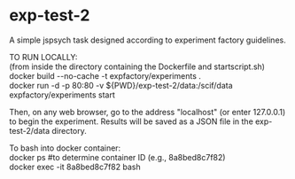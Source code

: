 # exp-test-2
A simple jspsych task designed according to experiment factory guidelines.

TO RUN LOCALLY:<br>
(from inside the directory containing the Dockerfile and startscript.sh)<br>
docker build --no-cache -t expfactory/experiments . <br>
docker run -d -p 80:80 -v ${PWD}/exp-test-2/data:/scif/data expfactory/experiments start <br>

Then, on any web browser, go to the address "localhost" (or enter 127.0.0.1) to begin the experiment. Results will be saved as a JSON file in the exp-test-2/data directory.

To bash into docker container:<br>
docker ps #to determine container ID (e.g., 8a8bed8c7f82)<br>
docker exec -it 8a8bed8c7f82 bash

